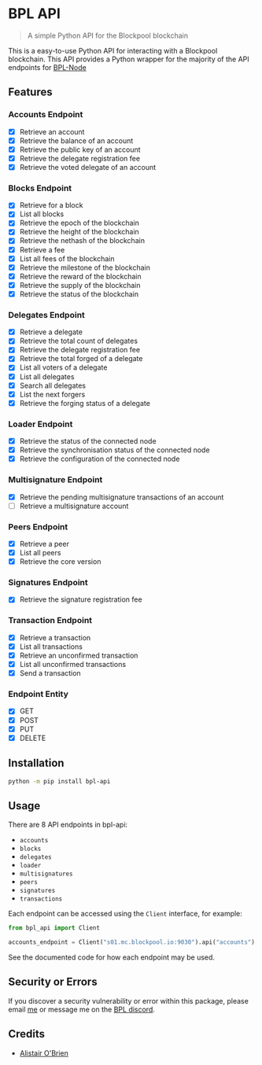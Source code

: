 # BPL API

> A simple Python API for the Blockpool blockchain

This is a easy-to-use Python API for interacting with a Blockpool blockchain. This API provides a Python wrapper for the majority of the API endpoints for [BPL-Node](https://github.com/blockpool-io/BPL-node)

## Features

### Accounts Endpoint
- [x] Retrieve an account
- [x] Retrieve the balance of an account
- [x] Retrieve the public key of an account
- [x] Retrieve the delegate registration fee
- [x] Retrieve the voted delegate of an account

### Blocks Endpoint
- [x] Retrieve for a block
- [x] List all blocks
- [x] Retrieve the epoch of the blockchain
- [x] Retrieve the height of the blockchain
- [x] Retrieve the nethash of the blockchain
- [x] Retrieve a fee
- [x] List all fees of the blockchain
- [x] Retrieve the milestone of the blockchain
- [x] Retrieve the reward of the blockchain
- [x] Retrieve the supply of the blockchain
- [x] Retrieve the status of the blockchain

### Delegates Endpoint
- [x] Retrieve a delegate
- [x] Retrieve the total count of delegates
- [x] Retrieve the delegate registration fee
- [x] Retrieve the total forged of a delegate
- [x] List all voters of a delegate
- [x] List all delegates
- [x] Search all delegates
- [x] List the next forgers
- [x] Retrieve the forging status of a delegate

### Loader Endpoint
- [x] Retrieve the status of the connected node
- [x] Retrieve the synchronisation status of the connected node
- [x] Retrieve the configuration of the connected node

### Multisignature Endpoint
- [x] Retrieve the pending multisignature transactions of an account
- [ ] Retrieve a multisignature account

### Peers Endpoint
- [x] Retrieve a peer
- [x] List all peers
- [x] Retrieve the core version

### Signatures Endpoint
- [x] Retrieve the signature registration fee

### Transaction Endpoint
- [x] Retrieve a transaction
- [x] List all transactions
- [x] Retrieve an unconfirmed transaction
- [x] List all unconfirmed transactions
- [x] Send a transaction

### Endpoint Entity
- [x] GET
- [x] POST
- [x] PUT
- [x] DELETE

## Installation

```sh
python -m pip install bpl-api
```

## Usage

There are 8 API endpoints in bpl-api:

- ``accounts``
- ``blocks``
- ``delegates``
- ``loader``
- ``multisignatures``
- ``peers``
- ``signatures``
- ``transactions``

Each endpoint can be accessed using the `Client` interface, for example:
```python
from bpl_api import Client

accounts_endpoint = Client("s01.mc.blockpool.io:9030").api("accounts")
```

See the documented code for how each endpoint may be used.

## Security or Errors


If you discover a security vulnerability or error within this package, please email [me](mailto:alistair@duneroot.co.uk) or message me on the [BPL discord](https://discordapp.com/invite/67HxSKq).

## Credits

- [Alistair O'Brien](https://github.com/johnyob)
